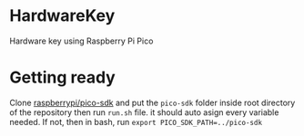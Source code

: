 # HardwareKey
Hardware key using Raspberry Pi Pico

# Getting ready

Clone [raspberrypi/pico-sdk](https://github.com/raspberrypi/pico-sdk) and put the ```pico-sdk``` folder inside root directory of the repository
then run ```run.sh``` file. it should auto asign every variable needed. If not, then in bash, run ```export PICO_SDK_PATH=../pico-sdk```
